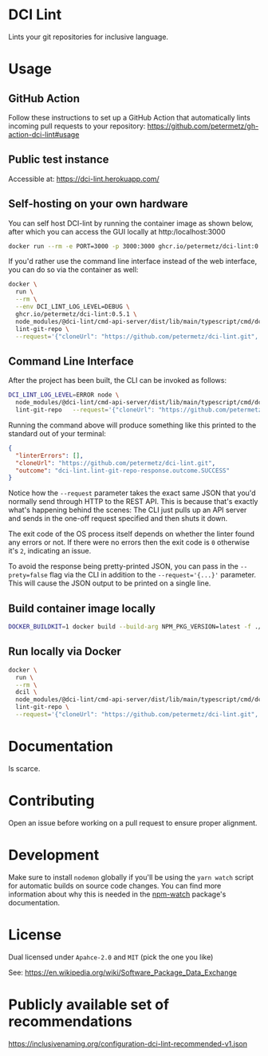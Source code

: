 
# DCI Lint

Lints your git repositories for inclusive language.

# Usage

## GitHub Action

Follow these instructions to set up a GitHub Action that automatically lints incoming pull requests to your repository: https://github.com/petermetz/gh-action-dci-lint#usage

## Public test instance

Accessible at: https://dci-lint.herokuapp.com/

## Self-hosting on your own hardware

You can self host DCI-lint by running the container image as shown below,
after which you can access the GUI locally at http:/localhost:3000

```sh
docker run --rm -e PORT=3000 -p 3000:3000 ghcr.io/petermetz/dci-lint:0.5.1
```

If you'd rather use the command line interface instead of the web interface,
you can do so via the container as well:

```sh
docker \
  run \
  --rm \
  --env DCI_LINT_LOG_LEVEL=DEBUG \
  ghcr.io/petermetz/dci-lint:0.5.1 \
  node_modules/@dci-lint/cmd-api-server/dist/lib/main/typescript/cmd/dci-lint-cli.js \
  lint-git-repo \
  --request='{"cloneUrl": "https://github.com/petermetz/dci-lint.git", "targetPhrasePatterns": ["something-mean"]}'
```


## Command Line Interface

After the project has been built, the CLI can be invoked as follows:

```sh
DCI_LINT_LOG_LEVEL=ERROR node \
  node_modules/@dci-lint/cmd-api-server/dist/lib/main/typescript/cmd/dci-lint-cli.js   \
  lint-git-repo   --request='{"cloneUrl": "https://github.com/petermetz/dci-lint.git", "targetPhrasePatterns": ["something-mean"], "checkoutArgs": ["v0.5.0"]}'
```

Running the command above will produce something like this printed to the standard out of your terminal:
```json
{
  "linterErrors": [],
  "cloneUrl": "https://github.com/petermetz/dci-lint.git",
  "outcome": "dci-lint.lint-git-repo-response.outcome.SUCCESS"
}
```

Notice how the `--request` parameter takes the
exact same JSON that you'd normally send
through HTTP to the REST API. This is because
that's exactly what's happening behind the scenes:
The CLI just pulls up an API server and sends in
the one-off request specified and then shuts it down.

The exit code of the OS process itself depends on
whether the linter found any errors or not.
If there were no errors then the exit code is `0`
otherwise it's `2`, indicating an issue.

To avoid the response being pretty-printed JSON, you can pass in the `--prety=false` flag via the CLI in addition to the `--request='{...}'` parameter. This will cause the JSON output to be printed on a single line.

## Build container image locally

```sh
DOCKER_BUILDKIT=1 docker build --build-arg NPM_PKG_VERSION=latest -f ./Dockerfile . -t dcil
```

## Run locally via Docker

```sh
docker \
  run \
  --rm \
  dcil \
  node_modules/@dci-lint/cmd-api-server/dist/lib/main/typescript/cmd/dci-lint-cli.js \
  lint-git-repo \
  --request='{"cloneUrl": "https://github.com/petermetz/dci-lint.git", "targetPhrasePatterns": ["something-mean"]}'
```

# Documentation

Is scarce.

# Contributing

Open an issue before working on a pull request to ensure proper alignment.

# Development

Make sure to install `nodemon` globally if you'll be using the `yarn watch` script
for automatic builds on source code changes.
You can find more information about why this is needed in the [npm-watch](https://github.com/M-Zuber/npm-watch#common-issues) package's documentation.

# License

Dual licensed under `Apahce-2.0` and `MIT` (pick the one you like)

See: https://en.wikipedia.org/wiki/Software_Package_Data_Exchange


# Publicly available set of recommendations

 https://inclusivenaming.org/configuration-dci-lint-recommended-v1.json

